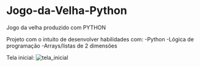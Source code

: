 # Jogo-da-Velha-Python
Jogo da velha produzido com PYTHON

Projeto com o intuito de desenvolver habilidades com:
-Python 
-Lógica de programação
-Arrays/listas de 2 dimensões

Tela inicial:
![tela_inicial](https://user-images.githubusercontent.com/59888207/227998143-0be00a7c-4790-414b-a0a7-17182b2e6683.png)
